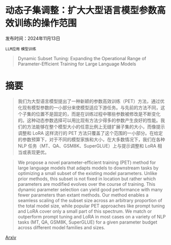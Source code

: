 # 动态子集调整：扩大大型语言模型参数高效训练的操作范围

发布时间：2024年11月13日

`LLM应用` `模型训练`

> Dynamic Subset Tuning: Expanding the Operational Range of Parameter-Efficient Training for Large Language Models

# 摘要

> 我们为大型语言模型提出了一种新颖的参数高效训练（PET）方法，通过优化现有模型参数的一小部分来使模型适应下游任务。与先前的方法不同，这个子集的位置不是固定的，而是在训练过程中哪些参数被修改是不断变化的。这种动态参数选择可以用比现有方法少得多的参数产生良好的性能。我们的方法能够在整个模型大小的任意比例上无缝扩展子集的大小，而像提示调整和 LoRA 这样流行的 PET 方法只覆盖了这个范围的一小部分。在给定的参数预算下，对于不同的模型家族和大小，在大多数情况下，我们在各种 NLP 任务（MT、QA、GSM8K、SuperGLUE）上与提示调整和 LoRA 相当或表现更优。

> We propose a novel parameter-efficient training (PET) method for large language models that adapts models to downstream tasks by optimizing a small subset of the existing model parameters. Unlike prior methods, this subset is not fixed in location but rather which parameters are modified evolves over the course of training. This dynamic parameter selection can yield good performance with many fewer parameters than extant methods. Our method enables a seamless scaling of the subset size across an arbitrary proportion of the total model size, while popular PET approaches like prompt tuning and LoRA cover only a small part of this spectrum. We match or outperform prompt tuning and LoRA in most cases on a variety of NLP tasks (MT, QA, GSM8K, SuperGLUE) for a given parameter budget across different model families and sizes.

[Arxiv](https://arxiv.org/abs/2411.08610)
